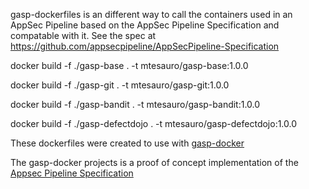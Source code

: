 gasp-dockerfiles is an different way to call the containers used in an AppSec Pipeline based on the AppSec Pipeline Specification and compatable with it.  See the spec at https://github.com/appsecpipeline/AppSecPipeline-Specification

docker build -f ./gasp-base . -t mtesauro/gasp-base:1.0.0 

docker build -f ./gasp-git . -t mtesauro/gasp-git:1.0.0

docker build -f ./gasp-bandit . -t mtesauro/gasp-bandit:1.0.0

docker build -f ./gasp-defectdojo . -t mtesauro/gasp-defectdojo:1.0.0

These dockerfiles were created to use with [gasp-docker](https://github.com/appsecpipeline/gasp-docker)

The gasp-docker projects is a proof of concept implementation of the [Appsec Pipeline Specification](https://github.com/appsecpipeline/AppSecPipeline-Specification)

